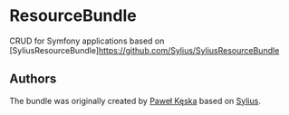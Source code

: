 ResourceBundle
=====================

CRUD for Symfony applications based on [SyliusResourceBundle]https://github.com/Sylius/SyliusResourceBundle

Authors
-------

The bundle was originally created by [Paweł Kęska](mailto:projekty@pawelkeska.eu) based on [Sylius](https://sylius.com).
